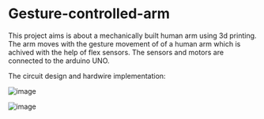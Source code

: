 # Gesture-controlled-arm
This project aims is about a mechanically built human arm using 3d printing. 
The arm moves with the gesture movement of of a human arm which is achived with the help of flex sensors.
The sensors and motors are connected to the arduino UNO.


The circuit design and hardwire implementation:


![image](https://user-images.githubusercontent.com/53126149/61594751-1944c380-ac0d-11e9-8833-595aa8f3fa5e.png)

![image](https://user-images.githubusercontent.com/53126149/61594757-25c91c00-ac0d-11e9-9351-86b91a02e6d4.png)




